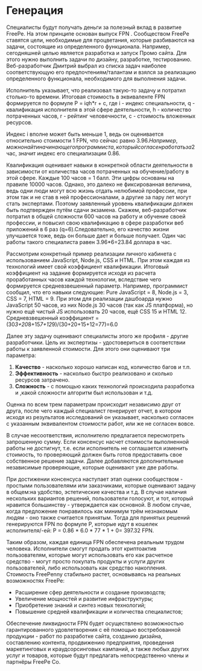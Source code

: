 # Генерация

Специалисты будут получать деньги за полезный вклад в развитие FreePe. На этом принципе основан выпуск FPN . 
Сообществом FreePe ставятся цели, необходимые для процветания, которые разбиваются на задачи, состоящие из определенного функционала. Например, сегодняшней целью является разработка и запуск Промо сайта. Для этого нужно выполнить задачи по дизайну, разработке, тестированию. Веб-разработчик Дмитрий выбрал из списка задач наиболее соответствующую его предпочтениям/талантам и взялся за реализацию определенного функционала, необходимого для выполнения задачи. 

Исполнитель указывает, что реализовал такую-то задачу и потратил столько-то времени. Итоговая стоимость в эквиваленте FPN формируется по формуле P = i*q*h*r + c, где i - индекс специальности, q - квалификация исполнителя в этой сфере деятельности, h - количество потраченных часов, r - рейтинг человечности, с - стоимость вложенных ресурсов.

Индекс i вполне может быть меньше 1, ведь он оценивается относительно стоимости 1 FPN, что сейчас равно 3.96$. Например, можно найти начинающего программиста, который согласен работать за 2$ час, значит индекс его специализации 0.86. 

Квалификация оценивает навыки в конкретной области деятельности в зависимости от количества часов потраченных на обучение/работу в этой сфере. Каждые 100 часов = 1 балл. Эти цифры основаны на правиле 10000 часов. Однако, это далеко не фиксированная величина, ведь одни люди могут всю жизнь отдать нелюбимой профессии, при этом так и не став в ней профессионалами, а другие за пару лет могут стать экспертами. Поэтому заявленный уровень квалификации должен быть подтвержден путём сдачи экзамена. Скажем, веб-разработчик потратил в общей сложности 600 часов на работу и обучение своей профессии, и повысил свою квалификацию в сфере разработки веб приложений в 6 раз (q=6).Следовательно, его качество жизни улучшается тоже, ведь он больше дает и больше получает. Один час работы такого специалиста равен 3.96*6=23.84 доллара в час.

Рассмотрим конкретный пример реализации личного кабинета с использованием JavaScript, Node.js, CSS и HTML. При этом каждая из технологий имеет свой коэффициент квалификации. Итоговый коэффициент на задание формируется исходя из расчета проработанных часов каждой технологии, вследствие чего формируется средневзвешенный параметр.
Например, программист сообщил, что его навыки следующие: 
Pure JavaScript = 8, Node.js = 3, CSS = 7, HTML = 9. 
При этом для реализации дашбоарда нужно 
JavaScript 50 часов, из них Node.js 30 часов (так как JS платформа), но нужно ещё чистый JS использовать 20 часов, ещё CSS 15 и HTML 12.
Средневзвешенный коэффициент = (30*3+20*8+15*7+12*9)/(30+20+15+12=77)=6.0

Далее эту задачу оценивают специалисты этого же профиля - другие разработчики. Цель их экспертизы - удостовериться в соответствии работы к заявленной стоимости. Для этого они оценивают три параметра:

1. **Качество** - насколько хорошо написан код, количество багов и т.п. 
2. **Эффективность** - насколько быстро реализовано и сколько ресурсов затрачено. 
3. **Сложность** - с помощью каких технологий происходила разработка и ,какой сложности алгоритм был использован и т.д.

Оценка по всем трем параметрам происходит независимо друг от друга, после чего каждый специалист генерирует отчет, в котором исходя из результатов исследований он указывает, насколько согласен с указанным эквивалентом стоимости работ, или же не согласен вовсе. 

В случае несоответствия, исполнителю предлагается пересмотреть запрошенную сумму. Если консенсус насчет стоимости выполненной работы не достигнут, т.е. если исполнитель не соглашается изменить стоимость, то проверяющий должен быть готов предоставить свое собственное решение задачи. Далее добавляются дополнительные независимые проверяющие, которые оценивают уже две работы.

При достижении консенсуса наступает этап оценки сообществом - простыми пользователями или заказчиками, которые оценивают задачу в общем:на удобство, эстетические качества и т.д. В случае наличия нескольких вариантов решений, пользователи голосуют, и тот, который нравится большинству - утверждается как основной. В любом случае, когда предложение понравилось как минимум трём незнакомым людям - оно также считается принятым.
Тогда для принятых решений генерируются FPN по формуле P, которые идут в кошелек исполнителя/-ей:
P = 0.86 * 6.0 * 77 * 1 + 0= 397.32 FPN.
  
Таким образом, каждая единица FPN обеспечена реальным трудом человека. Исполнители смогут продать этот криптоактив пользователям, которые могут использовать его как расчетное средство - могут просто покупать продукты и услуги других пользователей, либо использовать как средство накопления.
Cтоимость FreePenny стабильно растет, основываясь на реальных возможностях FreePe:

- Расширение сфер деятельности и создание производств; 
- Увеличение мощностей и развитие инфраструктуры; 
- Приобретение знаний и синтез новых технологий;
- Повышение средней квалификации и количества специалистов; 

Обеспечение ликвидности FPN будет осуществлено возможностью гарантированного удовлетворения с её помощью востребованной продукции - работ по разработке сайта, созданию дизайна, составлению контента, продвижению предприятия, проведения маркетинговых и краудсорсинговых кампаний, а также любых других услуг и товаров, которые будут предлагать непосредственно члены и партнёры FreePe Co.
